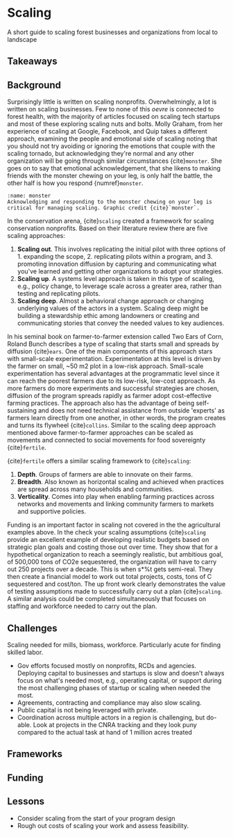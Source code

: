 # Scaling
A short guide to scaling forest businesses and organizations from local to landscape

## Takeaways

## Background
Surprisingly little is written on scaling nonprofits. Overwhelmingly, a lot is written on scaling businesses. Few to none of this _oevre_ is connected to forest health, with the majority of articles focused on scaling tech startups and most of these exploring scaling nuts and bolts. Molly Graham, from her experience of scaling at Google, Facebook, and Quip takes a different approach, examining the people and emotional side of scaling noting that you should not try avoiding or ignoring the emotions that couple with the scaling tornado, but acknowledging they're normal and any other organization will be going through similar circumstances {cite}`monster`. She goes on to say that emotional acknowledgement, that she likens to making friends with the monster chewing on your leg, is only half the battle, the other half is how you respond {numref}`monster`.

```{figure} /figures/scale/monster.png
:name: monster
Acknowledging and responding to the monster chewing on your leg is critical for managing scaling. Graphic credit {cite}`monster`.
```

In the conservation arena, {cite}`scaling` created a framework for scaling conservation nonprofits. Based on their literature review there are five scaling approaches:

1. **Scaling out**. This involves replicating the initial pilot with three options of 1. expanding the scope, 2. replicating pilots within a program, and 3. promoting innovation diffusion by capturing and communicating what you've learned and getting other organizations to adopt your strategies.
2. **Scaling up**. A systems level approach is taken in this type of scaling, e.g., policy change, to leverage scale across a greater area, rather than testing and replicating pilots.
3. **Scaling deep**. Almost a behavioral change approach or changing underlying values of the actors in a system. Scaling deep might be building a stewardship ethic among landowners or creating and communicating stories that convey the needed values to key audiences.

In his seminal book on farmer-to-farmer extension called Two Ears of Corn, Roland Bunch describes a type of scaling that starts small and spreads by diffusion {cite}`ears`. One of the main components of this approach stars with small-scale experimentation. Experimentation at this level is driven by the farmer on small, ~50 m2 plot in a low-risk approach. Small-scale experimentation has several advantages at the programmatic level since it can reach the poorest farmers due to its low-risk, low-cost approach. As more farmers do more experiments and successful strategies are chosen, diffusion of the program spreads rapidly as farmer adopt cost-effective farming practices. The approach also has the advantage of being self-sustaining and does not need technical assistance from outside 'experts' as farmers learn directly from one another, in other words, the program creates and turns its flywheel {cite}`collins`. Similar to the scaling deep approach mentioned above farmer-to-farmer approaches can be scaled as movements and connected to social movements for food sovereignty {cite}`fertile`.

{cite}`fertile` offers a similar scaling framework to {cite}`scaling`:

1. **Depth**. Groups of farmers are able to innovate on their farms.
2. **Breadth**. Also known as horizontal scaling and achieved when practices are spread across many households and communities.
3. **Verticality**. Comes into play when enabling farming practices across networks and movements and linking community farmers to markets and supportive policies.

Funding is an important factor in scaling not covered in the the agricultural examples above. In the check your scaling assumptions {cite}`scaling` provide an excellent example of developing realistic budgets based on strategic plan goals and costing those out over time. They show that for a hypothetical organization to reach a seemingly realistic, but ambitious goal, of 500,000 tons of CO2e sequestered, the organization will have to carry out 250 projects over a decade. This is when s*%t gets semi-real. They then create a financial model to work out total projects, costs, tons of C sequestered and cost/ton. The up front work clearly demonstrates the value of testing assumptions made to successfully carry out a plan {cite}`scaling`. A similar analysis could be completed simultaneously that focuses on staffing and workforce needed to carry out the plan.

## Challenges
Scaling needed for mills, biomass, workforce. Particularly acute for finding skilled labor.

- Gov efforts focused mostly on nonprofits, RCDs and agencies. Deploying capital to businesses and startups is slow and doesn't always focus on what's needed most, e.g., operating capital, or support during the most challenging phases of startup or scaling when needed the most.
- Agreements, contracting and compliance may also slow scaling.
- Public capital is not being leveraged with private.
- Coordination across multiple actors in a region is challenging, but do-able. Look at projects in the CNRA tracking and they look puny compared to the actual task at hand of 1 million acres treated

## Frameworks



## Funding

## Lessons
- Consider scaling from the start of your program design
- Rough out costs of scaling your work and assess feasibility. 
